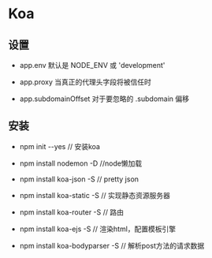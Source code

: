 # Koa

## 设置

- app.env 默认是 NODE_ENV 或 'development'

- app.proxy 当真正的代理头字段将被信任时

- app.subdomainOffset 对于要忽略的 .subdomain 偏移

## 安装

- npm init --yes // 安装koa

- npm install nodemon -D //node懒加载

- npm install koa-json -S // pretty json

- npm install koa-static -S // 实现静态资源服务器

- npm install koa-router -S // 路由

- npm install koa-ejs -S // 渲染html，配置模板引擎

- npm install koa-bodyparser -S // 解析post方法的请求数据